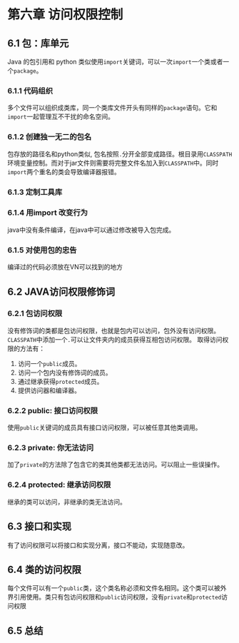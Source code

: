 # 第六章 访问权限控制

## 6.1 包：库单元
Java 的包引用和 python 类似使用`import`关键词，可以一次`import`一个类或者一个`package`。

### 6.1.1 代码组织
多个文件可以组织成类库，同一个类库文件开头有同样的`package`语句。它和`import`一起管理互不干扰的命名空间。

### 6.1.2 创建独一无二的包名
包存放的路径名和python类似, 包名按照`.`分开全部变成路径。根目录用`CLASSPATH`环境变量控制。而对于jar文件则需要将完整文件名加入到`CLASSPATH`中。同时`import`两个重名的类会导致编译器报错。

### 6.1.3 定制工具库

### 6.1.4 用import 改变行为
java中没有条件编译，在java中可以通过修改被导入包完成。

### 6.1.5 对使用包的忠告
编译过的代码必须放在VN可以找到的地方

## 6.2 JAVA访问权限修饰词

### 6.2.1 包访问权限
没有修饰词的类都是包访问权限，也就是包内可以访问，包外没有访问权限。 `CLASSPATH`中添加一个`.`可以让文件夹内的成员获得互相包访问权限。 取得访问权限的方法有：
1. 访问一个`public`成员。
2. 访问一个包内没有修饰词的成员。
3. 通过继承获得`protected`成员。
4. 提供访问器和编译器。


### 6.2.2 public: 接口访问权限
使用`public`关键词的成员具有接口访问权限，可以被任意其他类调用。

### 6.2.3 private: 你无法访问
加了`private`的方法除了包含它的类其他类都无法访问。可以阻止一些误操作。

### 6.2.4 protected: 继承访问权限
继承的类可以访问，非继承的类无法访问。

## 6.3 接口和实现
有了访问权限可以将接口和实现分离，接口不能动，实现随意改。

## 6.4 类的访问权限
每个文件可以有一个`public`类，这个类名称必须和文件名相同。这个类可以被外界引用使用。类只有包访问权限和`public`访问权限，没有`private`和`protected`访问权限

## 6.5 总结
